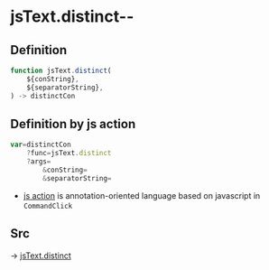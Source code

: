 # jsText.distinct--

## Definition

```js.js
function jsText.distinct(
	${conString},
	${separatorString},
) -> distinctCon
```


## Definition by js action

```js.js
var=distinctCon
	?func=jsText.distinct
	?args=
		&conString=
		&separatorString=
```

- [js action](#) is annotation-oriented language based on javascript in `CommandClick`

## Src

-> [jsText.distinct](https://github.com/puutaro/CommandClick/blob/master/app/src/main/java/com/puutaro/commandclick/fragment_lib/terminal_fragment/js_interface/text/JsText.kt#L74)


